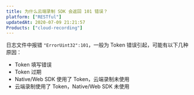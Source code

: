 ```yaml
---
title: 为什么云端录制 SDK 会返回 101 错误？
platform: ["RESTful"]
updatedAt: 2020-07-09 21:21:57
Products: ["cloud-recording"]
---
```

日志文件中报错 `"ErrorUint32":101`，一般为 Token 错误引起，可能有以下几种原因：

- Token 填写错误
- Token 过期
- Native/Web SDK 使用了 Token，云端录制未使用
- 云端录制使用了 Token，Native/Web SDK 未使用